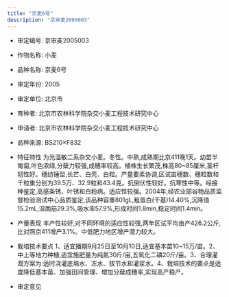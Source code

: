 ```yaml
---
title: "京麦6号"
description: "京审麦2005003"
---
```

* 审定编号:  京审麦2005003

*  作物名称:  小麦

*  品种名称:  京麦6号

*  审定年份:  2005

*  审定单位:  北京市

* 育种者:  北京市农林科学院杂交小麦工程技术研究中心

*  申请者:  北京市农林科学院杂交小麦工程技术研究中心

*  品种来源:  BS210×F832

*  特征特性
为光温敏二系杂交小麦。冬性。中熟,成熟期比京411晚1天。幼苗半匍匐,叶色浓绿,分蘖力较强,成穗率较高。植株生长繁茂,株高80~85厘米,茎杆韧性好。穗纺锤型,长芒、白壳、白粒。产量要素协调,区试亩穗数、穗粒数和千粒重分别为39.5万、32.9粒和43.4克。抗倒伏性较好。抗寒性中等。经接种鉴定,高感条锈、叶锈和白粉病。适应性较强。2004年,经农业部谷物品质监督检验测试中心品质鉴定,该品种容重801gL,粗蛋白(干基)14.40%,沉降值15.2mL,湿面筋29.3%,吸水率57.9%,形成时间1.8min,稳定时间1.4min。

*  产量表现
丰产性较好,对不同环境的适应性较强,两年区试平均亩产426.2公斤,比对照京411增产3.1%。中低肥力地区增产潜力较大。

*  栽培技术要点
1、适宜播期9月25日至10月10日,适宜基本苗10~15万/亩。2、中上等地力种植,适宜施肥量为纯氮30斤/亩,五氧化二磷20斤/亩。3、合理灌溉方案为:适时浇灌底墒水、冻水、拔节水和灌浆水。4、栽培技术的要点是适度降低基本苗、加强田间管理、增加分蘖成穗率,实现高产稳产。

*  审定意见

